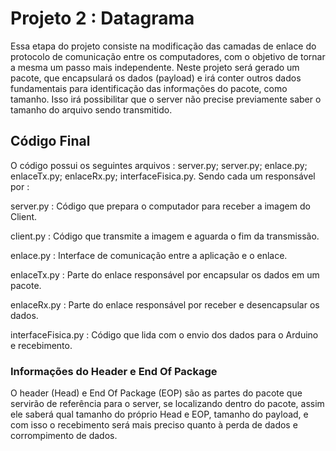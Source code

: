 

# Projeto 2 : Datagrama

  Essa etapa do projeto consiste na modificação das camadas de enlace do protocolo de comunicação entre os computadores, com o objetivo de tornar a mesma um passo mais independente. Neste projeto será gerado um pacote, que encapsulará os dados (payload) e irá conter outros dados fundamentais para identificação das informações do pacote, como tamanho. Isso irá possibilitar que o server não precise previamente saber o tamanho do arquivo sendo transmitido.



## Código Final

O código possui os seguintes arquivos : server.py; server.py; enlace.py; enlaceTx.py; enlaceRx.py; interfaceFisica.py. Sendo cada um responsável por :

server.py : Código que prepara o computador para receber a imagem do Client.

client.py : Código que transmite a imagem e aguarda o fim da transmissão.

enlace.py : Interface de comunicação entre a aplicação e o enlace.

enlaceTx.py : Parte do enlace responsável por encapsular os dados em um pacote.

enlaceRx.py : Parte do enlace responsável por receber e desencapsular os dados.

interfaceFisica.py : Código que lida com o envio dos dados para o Arduino e recebimento.


### Informações do Header e End Of Package

O header (Head) e End Of Package (EOP) são as partes do pacote que servirão de referência para o server, se localizando dentro do pacote, assim ele saberá qual tamanho do próprio Head e EOP, tamanho do payload, e com isso o recebimento será mais preciso quanto à perda de dados e corrompimento de dados.
